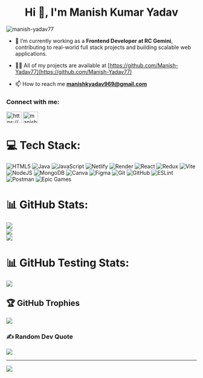 <h1 align="center">Hi 👋, I'm Manish Kumar Yadav</h1>
<p align="left"> <img src="https://komarev.com/ghpvc/?username=manish-yadav77&label=Profile%20views&color=0e75b6&style=flat" alt="manish-yadav77" /> </p>

- 💼 I’m currently working as a **Frontend Developer at RC Gemini**, contributing to real-world full stack projects and building scalable web applications.

- 👨‍💻 All of my projects are available at [https://github.com/Manish-Yadav77](https://github.com/Manish-Yadav77)

- 📫 How to reach me **manishkyadav969@gmail.com**

<h3 align="left">Connect with me:</h3>
<p align="left">
<a href="https://www.linkedin.com/in/manish-yadav-fullstack-mern/" target="blank"><img align="center" src="https://raw.githubusercontent.com/rahuldkjain/github-profile-readme-generator/master/src/images/icons/Social/linked-in-alt.svg" alt="https://www.linkedin.com/in/manish-yadav-697254312" height="30" width="40" /></a>
<a href="https://instagram.com/manish_yadav77" target="blank"><img align="center" src="https://raw.githubusercontent.com/rahuldkjain/github-profile-readme-generator/master/src/images/icons/Social/instagram.svg" alt="manish_yadav77" height="30" width="40" /></a>
</p>

# 💻 Tech Stack:
![HTML5](https://img.shields.io/badge/html5-%23E34F26.svg?style=plastic&logo=html5&logoColor=white) 
![Java](https://img.shields.io/badge/java-%23ED8B00.svg?style=plastic&logo=openjdk&logoColor=white) 
![JavaScript](https://img.shields.io/badge/javascript-%23323330.svg?style=plastic&logo=javascript&logoColor=%23F7DF1E) 
![Netlify](https://img.shields.io/badge/netlify-%23000000.svg?style=plastic&logo=netlify&logoColor=#00C7B7) 
![Render](https://img.shields.io/badge/Render-%46E3B7.svg?style=plastic&logo=render&logoColor=white) 
![React](https://img.shields.io/badge/react-%2320232a.svg?style=plastic&logo=react&logoColor=%2361DAFB) 
![Redux](https://img.shields.io/badge/redux-%23593d88.svg?style=plastic&logo=redux&logoColor=white) 
![Vite](https://img.shields.io/badge/vite-%23646CFF.svg?style=plastic&logo=vite&logoColor=white) 
![NodeJS](https://img.shields.io/badge/node.js-6DA55F?style=plastic&logo=node.js&logoColor=white) 
![MongoDB](https://img.shields.io/badge/MongoDB-%234ea94b.svg?style=plastic&logo=mongodb&logoColor=white) 
![Canva](https://img.shields.io/badge/Canva-%2300C4CC.svg?style=plastic&logo=Canva&logoColor=white) 
![Figma](https://img.shields.io/badge/figma-%23F24E1E.svg?style=plastic&logo=figma&logoColor=white) 
![Git](https://img.shields.io/badge/git-%23F05033.svg?style=plastic&logo=git&logoColor=white) 
![GitHub](https://img.shields.io/badge/github-%23121011.svg?style=plastic&logo=github&logoColor=white) 
![ESLint](https://img.shields.io/badge/ESLint-4B3263?style=plastic&logo=eslint&logoColor=white) 
![Postman](https://img.shields.io/badge/Postman-FF6C37?style=plastic&logo=postman&logoColor=white) 
![Epic Games](https://img.shields.io/badge/epicgames-%23313131.svg?style=plastic&logo=epicgames&logoColor=white)

# 📊 GitHub Stats:
![](https://github-readme-stats.vercel.app/api?username=Manish-Yadav77&theme=dark&hide_border=false&include_all_commits=false&count_private=false)<br/>
![](https://nirzak-streak-stats.vercel.app/?user=Manish-Yadav77&theme=dark&hide_border=false)<br/>
![](https://github-readme-stats.vercel.app/api/top-langs/?username=Manish-Yadav77&theme=dark&hide_border=false&include_all_commits=false&count_private=false&layout=compact)

# 📊 GitHub Testing Stats:
[![](https://streak-stats.demolab.com?user=Manish-Yadav77&theme=dark)](https://git.io/streak-stats)


## 🏆 GitHub Trophies
![](https://github-profile-trophy.vercel.app/?username=Manish-Yadav77&theme=radical&no-frame=false&no-bg=true&margin-w=4)

### ✍️ Random Dev Quote
![](https://quotes-github-readme.vercel.app/api?type=horizontal&theme=radical)

---
[![](https://visitcount.itsvg.in/api?id=Manish-Yadav77&icon=0&color=0)](https://visitcount.itsvg.in)

<!--
---
# 🧠 LeetCode Stats 

[![LeetCode Stats](https://leetcard.jacoblin.cool/Manish-Yadav77?theme=dark&font=baloo&ext=contest)](https://leetcode.com/u/Manish-Yadav77/)

- 🔹 Solving DSA problems daily to strengthen core logic and patterns  
- 🔸 Focus areas: Arrays, Strings, Trees, Recursion, Dynamic Programming  
- 🎯 Goal: 500+ quality problems across core topics  
- 🧠 Approach: Brute force → optimized → pattern-based  
- 📅 Tracking progress through streaks & topic-wise mastery -->

<!-- OPTIONAL: Add contest performance if you're active -->
<!--
- 🏆 LeetCode Rating: 1500+  
- ⚔️ Participated in 15+ contests  
-->

<!-- OPTIONAL: Add languages you use for LeetCode -->
<!--
- 💻 Primary Language: JavaScript  
- 🛠️ Also solving in: Java, Python  
-->
